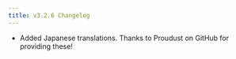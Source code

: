 ```yaml
---
title: v3.2.6 Changelog
---
```


* Added Japanese translations. Thanks to Proudust on GitHub for providing these!
